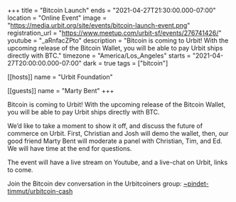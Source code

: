 +++
title = "Bitcoin Launch"
ends = "2021-04-27T21:30:00.000-07:00"
location = "Online Event"
image = "https://media.urbit.org/site/events/bitcoin-launch-event.png"
registration_url = "https://www.meetup.com/urbit-sf/events/276741426/"
youtube = "_aRnfacZPto"
description = "Bitcoin is coming to Urbit! With the upcoming release of the Bitcoin Wallet, you will be able to pay Urbit ships directly with BTC."
timezone = "America/Los_Angeles"
starts = "2021-04-27T20:00:00.000-07:00"
dark = true
tags = ["bitcoin"]

[[hosts]]
name = "Urbit Foundation"

[[guests]]
name = "Marty Bent"
+++

Bitcoin is coming to Urbit! With the upcoming release of the Bitcoin Wallet, you will be able to pay Urbit ships directly with BTC.

We’d like to take a moment to show it off, and discuss the future of commerce on Urbit. First, Christian and Josh will demo the wallet, then, our good friend Marty Bent will moderate a panel with Christian, Tim, and Ed. We will have time at the end for questions.

The event will have a live stream on Youtube, and a live-chat on Urbit, links to come.

Join the Bitcoin dev conversation in the Urbitcoiners group: [~pindet-timmut/urbitcoin-cash](web+urbitgraph://group/~pindet-timmut/urbitcoin-cash)
